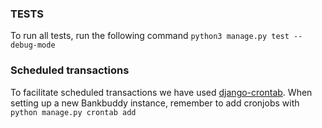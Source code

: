### TESTS

To run all tests, run the following command `python3 manage.py test --debug-mode`

### Scheduled transactions

To facilitate scheduled transactions we have used [django-crontab](https://pypi.org/project/django-crontab/).
When setting up a new Bankbuddy instance, remember to add cronjobs with `python manage.py crontab add`
